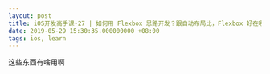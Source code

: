 ```yaml
---
layout: post
title: iOS开发高手课-27 | 如何用 Flexbox 思路开发？跟自动布局比，Flexbox 好在哪？
date: 2019-05-29 15:30:35.000000000 +08:00
tags: ios, learn
---
```


这些东西有啥用啊